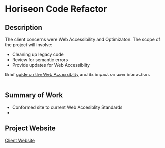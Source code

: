 # Horiseon Code Refactor

## Description
The client concerns were Web Accessibility and Optimizaton. The scope of the project will involve: 
- Cleaning up legacy code 
- Review for semantic errors 
- Provide updates for Web Accessiblity 

Brief [guide on the Web Accessiblity](https://www.w3.org/standards/webdesign/accessibility) and its impact on user interaction.
<br><br>

## Summary of Work
- Conformed site to current Web Accesiblity Standards
- 

## Project Website

[Client Website](https://klvvr.github.io/newHomework/) 



